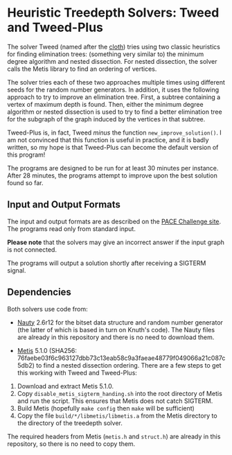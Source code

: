# Heuristic Treedepth Solvers: Tweed and Tweed-Plus

The solver Tweed (named after the [cloth](https://en.wikipedia.org/wiki/Tweed)) tries using two
classic heuristics for finding elimination trees: (something very similar to) the minimum degree algorithm
and nested dissection.  For nested dissection, the solver calls the Metis library to find an ordering of vertices.  

The solver tries each of these two approaches multiple times using different seeds for the random
number generators.  In addition, it uses the following approach to try to improve an elimination tree.
First, a subtree containing a vertex of maximum depth is found.  Then, either the minimum degree algorithm
or nested dissection is used to try to find a better elimination tree for the subgraph of the graph induced
by the vertices in that subtree.

Tweed-Plus is, in fact, Tweed *minus* the function `new_improve_solution()`.  I am not convinced that this
function is useful in practice, and it is badly written, so my hope is that Tweed-Plus can become the
default version of this program!

The programs are designed to be run for at least 30 minutes per instance.  After 28 minutes, the programs
attempt to improve upon the best solution found so far.

## Input and Output Formats

The input and output formats are as described on the
[PACE Challenge site](https://pacechallenge.org/2020/td/#appendix-a-input-format-for-both-tracks).
The programs read only from standard input.

**Please note** that the solvers may give an incorrect answer if the input graph is not connected.

The programs will output a solution shortly after receiving a SIGTERM signal.

## Dependencies

Both solvers use code from:

* [Nauty](https://users.cecs.anu.edu.au/~bdm/nauty/)
2.6r12 for the bitset data structure and random number generator (the latter of which
is based in turn on Knuth's code).  The Nauty files are already in this repository and
there is no need to download them.

* [Metis](http://glaros.dtc.umn.edu/gkhome/metis/metis/download) 5.1.0 
(SHA256: 76faebe03f6c963127dbb73c13eab58c9a3faeae48779f049066a21c087c5db2) to find a nested dissection ordering.
There are a few steps to get this working with Tweed and Tweed-Plus:

1. Download and extract Metis 5.1.0.
2. Copy `disable_metis_sigterm_handing.sh` into the root directory of Metis and run the script.  This
ensures that Metis does not catch SIGTERM.
3. Build Metis (hopefully `make config` then `make`
will be sufficient)
4. Copy the file `build/*/libmetis/libmetis.a` from the Metis directory
to the directory of the treedepth solver.

The required headers from Metis (`metis.h` and `struct.h`) are already in this repository, so there is no need to copy them.
